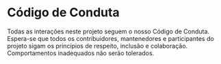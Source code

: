 # Código de Conduta

Todas as interações neste projeto seguem o nosso Código de Conduta. Espera-se que todos os contribuidores, mantenedores e participantes do projeto sigam os princípios de respeito, inclusão e colaboração. Comportamentos inadequados não serão tolerados.
